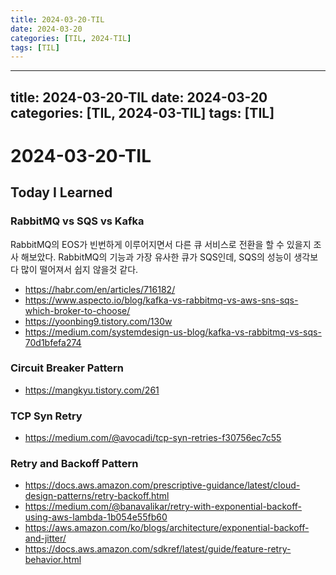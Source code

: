 ```yaml
---
title: 2024-03-20-TIL
date: 2024-03-20
categories: [TIL, 2024-TIL]
tags: [TIL]
---
```


---
title: 2024-03-20-TIL
date: 2024-03-20
categories: [TIL, 2024-03-TIL]
tags: [TIL]
---

# 2024-03-20-TIL

## Today I Learned

### RabbitMQ vs SQS vs Kafka

RabbitMQ의 EOS가 빈번하게 이루어지면서 다른 큐 서비스로 전환을 할 수 있을지 조사 해보았다. RabbitMQ의 기능과 가장 유사한 큐가 SQS인데, SQS의 성능이 생각보다 많이 떨어져서 쉽지 않을것 같다.

- https://habr.com/en/articles/716182/
- https://www.aspecto.io/blog/kafka-vs-rabbitmq-vs-aws-sns-sqs-which-broker-to-choose/
- https://yoonbing9.tistory.com/130w
- https://medium.com/systemdesign-us-blog/kafka-vs-rabbitmq-vs-sqs-70d1bfefa274

### Circuit Breaker Pattern

- https://mangkyu.tistory.com/261

### TCP Syn Retry

- https://medium.com/@avocadi/tcp-syn-retries-f30756ec7c55

### Retry and Backoff Pattern

- https://docs.aws.amazon.com/prescriptive-guidance/latest/cloud-design-patterns/retry-backoff.html
- https://medium.com/@banavalikar/retry-with-exponential-backoff-using-aws-lambda-1b054e55fb60
- https://aws.amazon.com/ko/blogs/architecture/exponential-backoff-and-jitter/
- https://docs.aws.amazon.com/sdkref/latest/guide/feature-retry-behavior.html
